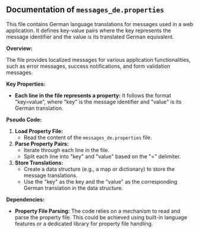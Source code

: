 ## Documentation of `messages_de.properties`

This file contains German language translations for messages used in a web application. It defines key-value pairs where the key represents the message identifier and the value is its translated German equivalent.

**Overview:**

The file provides localized messages for various application functionalities, such as error messages, success notifications, and form validation messages. 

**Key Properties:**

* **Each line in the file represents a property:** It follows the format "key=value", where "key" is the message identifier and "value" is its German translation.


**Pseudo Code:**

1. **Load Property File:**
   - Read the content of the `messages_de.properties` file.
2. **Parse Property Pairs:**
   - Iterate through each line in the file.
   - Split each line into "key" and "value" based on the "=" delimiter.
3. **Store Translations:**
   - Create a data structure (e.g., a map or dictionary) to store the message translations.
   - Use the "key" as the key and the "value" as the corresponding German translation in the data structure.



**Dependencies:**

* **Property File Parsing:** The code relies on a mechanism to read and parse the property file. This could be achieved using built-in language features or a dedicated library for property file handling.



